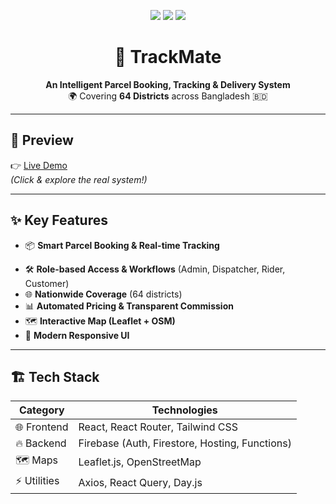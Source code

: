 <!-- Banner -->
<p align="center">
  <img src="https://img.shields.io/badge/Parcel-Management-orange?style=for-the-badge&logo=react" />
  <img src="https://img.shields.io/badge/Firebase-Hosting-yellow?style=for-the-badge&logo=firebase" />
  <img src="https://img.shields.io/badge/Live-Demo-brightgreen?style=for-the-badge&logo=google-chrome" />
</p>

<h1 align="center">🚚 TrackMate</h1>
<p align="center"> 
  <b>An Intelligent Parcel Booking, Tracking & Delivery System</b><br/>
  🌍 Covering <b>64 Districts</b> across Bangladesh 🇧🇩
</p>

---

## 🌟 Preview
👉 [Live Demo](https://trackmate-e8b0b.web.app/)  
*(Click & explore the real system!)*  

---

## ✨ Key Features

- 📦 **Smart Parcel Booking & Real-time Tracking**
<!-- - 🔐 **OTP-secured Deliveries** -->
- 🛠 **Role-based Access & Workflows** (Admin, Dispatcher, Rider, Customer)
- 🌐 **Nationwide Coverage** (64 districts)
- 📊 **Automated Pricing & Transparent Commission**
- 🗺️ **Interactive Map (Leaflet + OSM)**
- 📱 **Modern Responsive UI**

---

<!-- ## 🖼️ Screenshots

<p align="center">
  <img src="./assets/preview-home.png" width="800" alt="TrackMate Home"/>
</p>

<p align="center">
  <img src="./assets/preview-map.png" width="800" alt="TrackMate Coverage"/>
</p> -->


## 🏗️ Tech Stack

<div align="center">

| **Category**   | **Technologies** |
|----------------|------------------|
| 🌐 Frontend   | React, React Router, Tailwind CSS |
| 🔥 Backend    | Firebase (Auth, Firestore, Hosting, Functions) |
| 🗺️ Maps      | Leaflet.js, OpenStreetMap |
| ⚡ Utilities  | Axios, React Query, Day.js |

</div>




